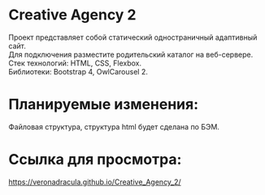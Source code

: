 # Creative Agency 2
Проект представляет собой статический одностраничный адаптивный сайт.  
Для подключения разместите родительский каталог на веб-сервере.  
Стек технологий: HTML, CSS, Flexbox.  
Библиотеки: Bootstrap 4, OwlCarousel 2.

# Планируемые изменения:
Файловая структура, структура html будет сделана по БЭМ.

# Ссылка для просмотра:
https://veronadracula.github.io/Creative_Agency_2/
